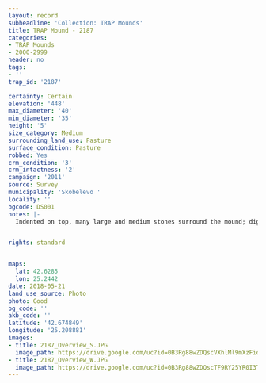 ```yaml
---
layout: record
subheadline: 'Collection: TRAP Mounds'
title: TRAP Mound - 2187
categories:
- TRAP Mounds
- 2000-2999
header: no
tags:
- ''
trap_id: '2187'

certainty: Certain
elevation: '448'
max_diameter: '40'
min_diameter: '35'
height: '5'
size_category: Medium
surrounding_land_use: Pasture
surface_condition: Pasture
robbed: Yes
crm_condition: '3'
crm_intactness: '2'
campaign: '2011'
source: Survey
municipality: 'Skobelevo '
locality: ''
bgcode: DS001
notes: |-
  Indented on top, many large and medium stones surround the mound; digged through with soil returned, uneven surface.


rights: standard


maps:
  lat: 42.6285
  lon: 25.2442
date: 2018-05-21
land_use_source: Photo
photo: Good
bg_code: ''
akb_code: ''
latitude: '42.674849'
longitude: '25.208881'
images:
- title: 2187_Overview_S.JPG
  image_path: https://drive.google.com/uc?id=0B3Rg88wZDQscVXhlMl9mXzFidTg
- title: 2187_Overview_W.JPG
  image_path: https://drive.google.com/uc?id=0B3Rg88wZDQscTF9RY25YR0I3T0E
---
```

